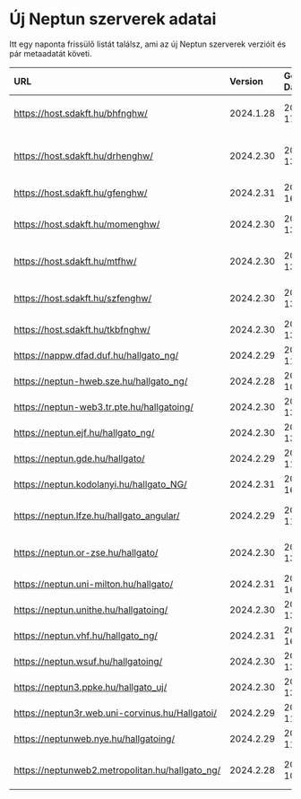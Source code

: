 # Új Neptun szerverek adatai

Itt egy naponta frissülő listát találsz, ami az új Neptun szerverek verzióit és pár metaadatát követi.

| URL                                             | Version   | Generation Date     | Organization Name                         | Captcha Required |
|:----------------------------------------------|:--------|:------------------|:----------------------------------------|:---------------|
| https://host.sdakft.hu/bhfnghw/                 | 2024.1.28 | 2024-07-17T16:12:12 | Bhaktivedanta Hittudományi Főiskola       | 3                |
| https://host.sdakft.hu/drhenghw/                | 2024.2.30 | 2024-09-13T12:35:03 | Debreceni Református Hittudományi Egyetem | 3                |
| https://host.sdakft.hu/gfenghw/                 | 2024.2.31 | 2024-09-16T14:23:45 | Gál Ferenc Egyetem                        | 3                |
| https://host.sdakft.hu/momenghw/                | 2024.2.30 | 2024-09-13T12:35:03 | Moholy-Nagy Művészeti Egyetem             | 3                |
| https://host.sdakft.hu/mtfhw/                   | 2024.2.30 | 2024-09-13T12:35:03 | Magyar Táncművészeti Egyetem              | 3                |
| https://host.sdakft.hu/szfenghw/                | 2024.2.30 | 2024-09-13T12:35:03 | Színház- és Filmművészeti Egyetem         | 3                |
| https://host.sdakft.hu/tkbfnghw/                | 2024.2.30 | 2024-09-13T12:35:03 | A Tan Kapuja Buddhista Főiskola           | 3                |
| https://nappw.dfad.duf.hu/hallgato_ng/          | 2024.2.29 | 2024-09-11T13:36:23 | Dunaújvárosi Egyetem                      | 3                |
| https://neptun-hweb.sze.hu/hallgato_ng/         | 2024.2.28 | 2024-09-10T17:33:14 | Széchenyi István Egyetem                  | 3                |
| https://neptun-web3.tr.pte.hu/hallgatoing/      | 2024.2.30 | 2024-09-13T12:35:03 | Pécsi Tudományegyetem                     | 3                |
| https://neptun.ejf.hu/hallgato_ng/              | 2024.2.30 | 2024-09-13T12:35:03 | Eötvös József Főiskola                    | 3                |
| https://neptun.gde.hu/hallgato/                 | 2024.2.29 | 2024-09-11T13:36:23 | Gábor Dénes Egyetem                       | 3                |
| https://neptun.kodolanyi.hu/hallgato_NG/        | 2024.2.31 | 2024-09-16T14:23:45 | Kodolányi János Egyetem                   | 3                |
| https://neptun.lfze.hu/hallgato_angular/        | 2024.2.29 | 2024-09-11T13:36:23 | Liszt Ferenc Zeneművészeti Egyetem        | 3                |
| https://neptun.or-zse.hu/hallgato/              | 2024.2.30 | 2024-09-13T12:35:03 | Országos Rabbiképző - Zsidó Egyetem       | 3                |
| https://neptun.uni-milton.hu/hallgato/          | 2024.2.31 | 2024-09-16T14:23:45 | Milton Friedman Egyetem                   | 3                |
| https://neptun.unithe.hu/hallgatoing/           | 2024.2.30 | 2024-09-13T12:35:03 | Tokaj-Hegyalja Egyetem                    | 1                |
| https://neptun.vhf.hu/hallgato_ng/              | 2024.2.31 | 2024-09-16T14:23:45 | Veszprémi Érseki Főiskola                 | 3                |
| https://neptun.wsuf.hu/hallgatoing/             | 2024.2.30 | 2024-09-13T12:35:03 | Wekerle Sándor Üzleti Főiskola            | 3                |
| https://neptun3.ppke.hu/hallgato_uj/            | 2024.2.30 | 2024-09-13T12:35:03 | Pázmány Péter Katolikus Egyetem           | 3                |
| https://neptun3r.web.uni-corvinus.hu/Hallgatoi/ | 2024.2.29 | 2024-09-11T13:36:23 | Budapesti Corvinus Egyetem                | 3                |
| https://neptunweb.nye.hu/hallgatoing/           | 2024.2.29 | 2024-09-11T13:36:23 | Nyíregyházi Egyetem                       | 3                |
| https://neptunweb2.metropolitan.hu/hallgato_ng/ | 2024.2.28 | 2024-09-10T17:33:14 | Budapesti Metropolitan Egyetem            | 3                |